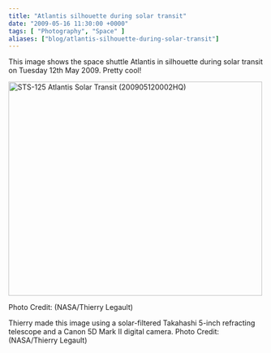 ```yaml
---
title: "Atlantis silhouette during solar transit"
date: "2009-05-16 11:30:00 +0000"
tags: [ "Photography", "Space" ]
aliases: ["blog/atlantis-silhouette-during-solar-transit"]
---
```

This image shows the space shuttle Atlantis in silhouette during solar transit on Tuesday 12th May 2009. Pretty cool!

<a href="http://www.flickr.com/photos/nasahqphoto/3531410425/" title="STS-125 Atlantis Solar Transit (200905120002HQ) by nasa hq photo, on Flickr"><img src="http://farm3.static.flickr.com/2453/3531410425_f94db338c2.jpg" width="500" height="421" alt="STS-125 Atlantis Solar Transit (200905120002HQ)"></a>

Photo Credit: (NASA/Thierry Legault)

Thierry made this image using a solar-filtered Takahashi 5-inch refracting telescope and a Canon 5D Mark II digital camera. Photo Credit: (NASA/Thierry Legault)